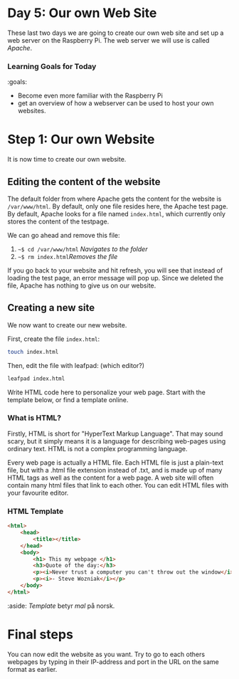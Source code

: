 # Day 5: Our own Web Site

These last two days we are going to create our own web site and set up a web server on the Raspberry Pi. The web server we will use is called _Apache_.

### Learning Goals for Today

:goals:
- Become even more familiar with the Raspberry Pi
- get an overview of how a webserver can be used to host your own websites.


# Step 1: Our own Website

It is now time to create our own website.

## Editing the content of the website

The default folder from where Apache gets the content for the website is `/var/www/html`. By default, only one file resides here, the Apache test page. By default, Apache looks for a file named `index.html`, which currently only stores the content of the testpage. 

We can go ahead and remove this file:
1. `~$ cd /var/www/html` *Navigates to the folder*
2. `~$ rm index.html`*Removes the file*

If you go back to your website and hit refresh, you will see that instead of loading the test page, an error message will pop up. Since we deleted the file, Apache has nothing to give us on our website. 

## Creating a new site

We now want to create our new website.

First, create the file `index.html`:
 
```bash
touch index.html
```

Then, edit the file with leafpad: (which editor?)

```bash
leafpad index.html
```

Write HTML code here to personalize your web page. Start with the template below, or find a template online.


### What is HTML?
Firstly, HTML is short for "HyperText Markup Language". That may sound scary, but it simply means it is a language for describing web-pages using ordinary text. HTML is not a complex programming language.

Every web page is actually a HTML file. Each HTML file is just a plain-text file, but with a .html file extension instead of .txt, and is made up of many HTML tags as well as the content for a web page.
A web site will often contain many html files that link to each other. You can edit HTML files with your favourite editor.
### HTML Template


```html
<html>
    <head>
        <title></title>
    </head>
    <body>
        <h1> This my webpage </h1>
        <h3>Quote of the day:</h3>
        <p><i>Never trust a computer you can't throw out the window</i></p>
        <p><i>- Steve Wozniak</i></p>
    </body>
</html>
```

:aside: <i class="fas fa-language"></i> _Template_ betyr _mal_ på norsk. 



# Final steps

 You can now edit the website as you want. Try to go to each others webpages by typing in their IP-address and port in the URL on the same format as earlier.

